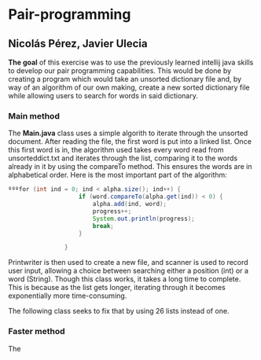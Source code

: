 # Pair-programming
## Nicolás Pérez, Javier Ulecia

**The goal** of this exercise was to use the previously learned intellij java skills to develop our pair programming capabilities. This would be done by creating a program which would take an unsorted dictionary file and, by way of an algorithm of our own making, create a new sorted dictionary file while allowing users to search for words in said dictionary.

### Main method
The **Main.java** class uses a simple algorith to iterate through the unsorted document. After reading the file, the first word is put into a linked list. Once this first word is in, the algorithm used takes every word read from unsorteddict.txt and iterates through the list, comparing it to the words already in it by using the compareTo method. This ensures the words are in alphabetical order. Here is the most important part of the algorithm:
```java
ºººfor (int ind = 0; ind < alpha.size(); ind++) {
                    if (word.compareTo(alpha.get(ind)) < 0) {
                        alpha.add(ind, word);
                        progress++;
                        System.out.println(progress);
                        break;
                    }

                }
```
Printwriter is then used to create a new file, and scanner is used to record user input, allowing a choice between searching either a position (int) or a word (String). Though this class works, it takes a long time to complete. This is because as the list gets longer, iterating through it becomes exponentially more time-consuming.

The following class seeks to fix that by using 26 lists instead of one.

### Faster method
The 
